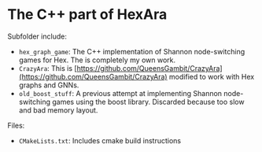 # The C++ part of HexAra

Subfolder include:
+ `hex_graph_game`: The C++ implementation of Shannon node-switching games for Hex. The is completely my own work.
+ `CrazyAra`: This is [https://github.com/QueensGambit/CrazyAra](https://github.com/QueensGambit/CrazyAra) modified to work with Hex graphs and GNNs.
+ `old_boost_stuff`: A previous attempt at implementing Shannon node-switching games using the boost library. Discarded because too slow and bad memory layout.

Files:
+ `CMakeLists.txt`: Includes cmake build instructions
